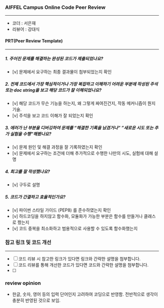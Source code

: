 ### AIFFEL Campus Online Code Peer Review
---
- 코더 : 서은재
- 리뷰어 : 강대식
  
#### PRT(Peer Review Template)
---
##### 1. 주어진 문제를 해결하는 완성된 코드가 제출되었나요?

  - [v] 문제에서 요구하는 최종 결과물이 첨부되었는지 확인
 
##### 2. 전체 코드에서 가장 핵심적이거나 가장 복잡하고 이해하기 어려운 부분에 작성된 주석 또는 doc string을 보고 해당 코드가 잘 이해되었나요?

  - [v] 해당 코드가 무슨 기능을 하는지, 왜 그렇게 짜여진건지, 작동 메커니즘이 뭔지 기술.
  - [v] 주석을 보고 코드 이해가 잘 되었는지 확인

##### 3. 에러가 난 부분을 디버깅하여 문제를 “해결한 기록을 남겼거나” ”새로운 시도 또는 추가 실험을 수행”해봤나요?

  - [v] 문제 원인 및 해결 과정을 잘 기록하였는지 확인
  - [v] 문제에서 요구하는 조건에 더해 추가적으로 수행한 나만의 시도, 실험에 대해 설명
    
##### 4. 회고를 잘 작성했나요?

  - [v] 구두로 설명
    
##### 5. 코드가 간결하고 효율적인가요?

  - [v] 파이썬 스타일 가이드 (PEP8) 를 준수하였는지 확인
  - [v] 하드코딩을 하지않고 함수화, 모듈화가 가능한 부분은 함수를 만들거나 클래스로 짰는지
  - [v] 코드 중복을 최소화하고 범용적으로 사용할 수 있도록 함수화했는지
    
### 참고 링크 및 코드 개선
---
- [ ] 코드 리뷰 시 참고한 링크가 있다면 링크와 간략한 설명을 첨부합니다.
- [ ] 코드 리뷰를 통해 개선한 코드가 있다면 코드와 간략한 설명을 첨부합니다.
- [ ] 
### review opinion
 - 한글, 숫자, 영어 등의 입력 단어인지 고려하여 코딩으로 반영함. 전반적으로 생각이 충분히 반영된 것으로 보임.
